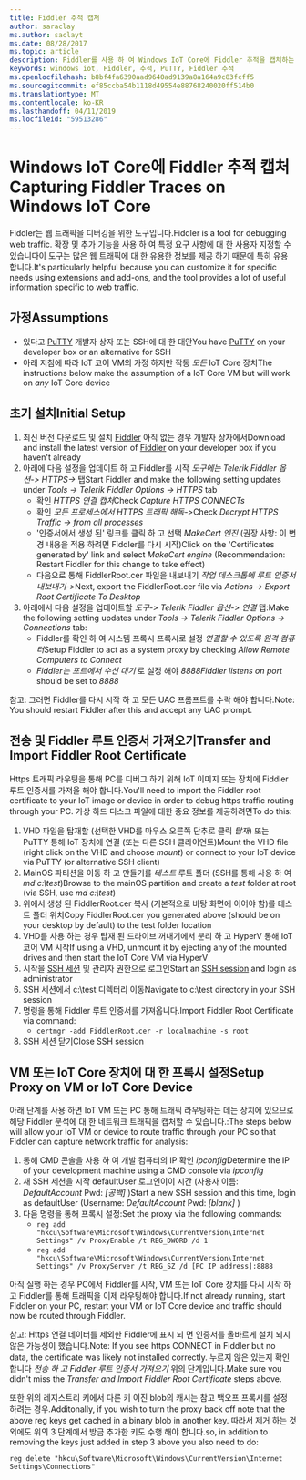 ```yaml
---
title: Fiddler 추적 캡처
author: saraclay
ms.author: saclayt
ms.date: 08/28/2017
ms.topic: article
description: Fiddler를 사용 하 여 Windows IoT Core에 Fiddler 추적을 캡처하는 방법을 알아봅니다.
keywords: windows iot, Fiddler, 추적, PuTTY, Fiddler 추적
ms.openlocfilehash: b8bf4fa6390aad9640ad9139a8a164a9c83fcff5
ms.sourcegitcommit: ef85ccba54b1118d49554e88768240020ff514b0
ms.translationtype: MT
ms.contentlocale: ko-KR
ms.lasthandoff: 04/11/2019
ms.locfileid: "59513286"
---
```

# <a name="capturing-fiddler-traces-on-windows-iot-core"></a><span data-ttu-id="7c142-104">Windows IoT Core에 Fiddler 추적 캡처</span><span class="sxs-lookup"><span data-stu-id="7c142-104">Capturing Fiddler Traces on Windows IoT Core</span></span>

<span data-ttu-id="7c142-105">Fiddler는 웹 트래픽을 디버깅을 위한 도구입니다.</span><span class="sxs-lookup"><span data-stu-id="7c142-105">Fiddler is a tool for debugging web traffic.</span></span> <span data-ttu-id="7c142-106">확장 및 추가 기능을 사용 하 여 특정 요구 사항에 대 한 사용자 지정할 수 있습니다이 도구는 많은 웹 트래픽에 대 한 유용한 정보를 제공 하기 때문에 특히 유용 합니다.</span><span class="sxs-lookup"><span data-stu-id="7c142-106">It's particularly helpful because you can customize it for specific needs using extensions and add-ons, and the tool provides a lot of useful information specific to web traffic.</span></span>

## <a name="assumptions"></a><span data-ttu-id="7c142-107">가정</span><span class="sxs-lookup"><span data-stu-id="7c142-107">Assumptions</span></span> 

* <span data-ttu-id="7c142-108">있다고 [PuTTY](http://www.putty.org/) 개발자 상자 또는 SSH에 대 한 대안</span><span class="sxs-lookup"><span data-stu-id="7c142-108">You have [PuTTY](http://www.putty.org/) on your developer box or an alternative for SSH</span></span>
* <span data-ttu-id="7c142-109">아래 지침에 따라 IoT 코어 VM의 가정 하지만 작동 *모든* IoT Core 장치</span><span class="sxs-lookup"><span data-stu-id="7c142-109">The instructions below make the assumption of a IoT Core VM but will work on *any* IoT Core device</span></span>

## <a name="initial-setup"></a><span data-ttu-id="7c142-110">초기 설치</span><span class="sxs-lookup"><span data-stu-id="7c142-110">Initial Setup</span></span>

1. <span data-ttu-id="7c142-111">최신 버전 다운로드 및 설치 [Fiddler](http://www.telerik.com/fiddler/) 아직 없는 경우 개발자 상자에서</span><span class="sxs-lookup"><span data-stu-id="7c142-111">Download and install the latest version of [Fiddler](http://www.telerik.com/fiddler/) on your developer box if you haven't already</span></span>
2. <span data-ttu-id="7c142-112">아래에 다음 설정을 업데이트 하 고 Fiddler를 시작 _도구에는 Telerik Fiddler 옵션-> HTTPS->_ 탭</span><span class="sxs-lookup"><span data-stu-id="7c142-112">Start Fiddler and make the following setting updates under _Tools -> Telerik Fiddler Options -> HTTPS_ tab</span></span>
    * <span data-ttu-id="7c142-113">확인 _HTTPS 연결 캡처_</span><span class="sxs-lookup"><span data-stu-id="7c142-113">Check _Capture HTTPS CONNECTs_</span></span>
    * <span data-ttu-id="7c142-114">확인 _모든 프로세스에서 HTTPS 트래픽 해독->_</span><span class="sxs-lookup"><span data-stu-id="7c142-114">Check _Decrypt HTTPS Traffic -> from all processes_</span></span>
    * <span data-ttu-id="7c142-115">'인증서에서 생성 된' 링크를 클릭 하 고 선택 _MakeCert 엔진_ (권장 사항: 이 변경 내용을 적용 하려면 Fiddler를 다시 시작)</span><span class="sxs-lookup"><span data-stu-id="7c142-115">Click on the 'Certificates generated by' link and select _MakeCert engine_ (Recommendation: Restart Fiddler for this change to take effect)</span></span>
    * <span data-ttu-id="7c142-116">다음으로 통해 FiddlerRoot.cer 파일을 내보내기 _작업 데스크톱에 루트 인증서 내보내기->_</span><span class="sxs-lookup"><span data-stu-id="7c142-116">Next, export the FiddlerRoot.cer file via _Actions -> Export Root Certificate To Desktop_</span></span>
3. <span data-ttu-id="7c142-117">아래에서 다음 설정을 업데이트할 _도구-> Telerik Fiddler 옵션-> 연결_ 탭:</span><span class="sxs-lookup"><span data-stu-id="7c142-117">Make the following setting updates under _Tools -> Telerik Fiddler Options -> Connections_ tab:</span></span>
    * <span data-ttu-id="7c142-118">Fiddler를 확인 하 여 시스템 프록시 프록시로 설정 _연결할 수 있도록 원격 컴퓨터_</span><span class="sxs-lookup"><span data-stu-id="7c142-118">Setup Fiddler to act as a system proxy by checking _Allow Remote Computers to Connect_</span></span>
    * <span data-ttu-id="7c142-119">_Fiddler는 포트에서 수신 대기_ 로 설정 해야 _8888_</span><span class="sxs-lookup"><span data-stu-id="7c142-119">_Fiddler listens on port_ should be set to _8888_</span></span>
  
<span data-ttu-id="7c142-120">참고: 그러면 Fiddler를 다시 시작 하 고 모든 UAC 프롬프트를 수락 해야 합니다.</span><span class="sxs-lookup"><span data-stu-id="7c142-120">Note: You should restart Fiddler after this and accept any UAC prompt.</span></span>

## <a name="transfer-and-import-fiddler-root-certificate"></a><span data-ttu-id="7c142-121">전송 및 Fiddler 루트 인증서 가져오기</span><span class="sxs-lookup"><span data-stu-id="7c142-121">Transfer and Import Fiddler Root Certificate</span></span>
<span data-ttu-id="7c142-122">Https 트래픽 라우팅을 통해 PC를 디버그 하기 위해 IoT 이미지 또는 장치에 Fiddler 루트 인증서를 가져올 해야 합니다.</span><span class="sxs-lookup"><span data-stu-id="7c142-122">You'll need to import the Fiddler root certificate to your IoT image or device in order to debug https traffic routing through your PC.</span></span>  <span data-ttu-id="7c142-123">가상 하드 디스크 파일에 대한 중요 정보를 제공하려면</span><span class="sxs-lookup"><span data-stu-id="7c142-123">To do this:</span></span>

1. <span data-ttu-id="7c142-124">VHD 파일을 탑재할 (선택한 VHD를 마우스 오른쪽 단추로 클릭 _탑재_) 또는 PuTTY 통해 IoT 장치에 연결 (또는 다른 SSH 클라이언트)</span><span class="sxs-lookup"><span data-stu-id="7c142-124">Mount the VHD file (right click on the VHD and choose _mount_) or connect to your IoT device via PuTTY (or alternative SSH client)</span></span>
2. <span data-ttu-id="7c142-125">MainOS 파티션을 이동 하 고 만들기를 _테스트_ 루트 폴더 (SSH를 통해 사용 하 여 _md c:\test_)</span><span class="sxs-lookup"><span data-stu-id="7c142-125">Browse to the mainOS partition and create a _test_ folder at root (via SSH, use _md c:\test_)</span></span>
3. <span data-ttu-id="7c142-126">위에서 생성 된 FiddlerRoot.cer 복사 (기본적으로 바탕 화면에 이어야 함)를 테스트 폴더 위치</span><span class="sxs-lookup"><span data-stu-id="7c142-126">Copy FiddlerRoot.cer you generated above (should be on your desktop by default) to the test folder location</span></span>
4. <span data-ttu-id="7c142-127">VHD를 사용 하는 경우 탑재 된 드라이브 꺼내기에서 분리 하 고 HyperV 통해 IoT 코어 VM 시작</span><span class="sxs-lookup"><span data-stu-id="7c142-127">If using a VHD, unmount it by ejecting any of the mounted drives and then start the IoT Core VM via HyperV</span></span>
5. <span data-ttu-id="7c142-128">시작을 [SSH 세션](../connect-your-device/ssh.md) 및 관리자 권한으로 로그인</span><span class="sxs-lookup"><span data-stu-id="7c142-128">Start an [SSH session](../connect-your-device/ssh.md) and login as administrator</span></span> 
6. <span data-ttu-id="7c142-129">SSH 세션에서 c:\test 디렉터리 이동</span><span class="sxs-lookup"><span data-stu-id="7c142-129">Navigate to c:\test directory in your SSH session</span></span>
7. <span data-ttu-id="7c142-130">명령을 통해 Fiddler 루트 인증서를 가져옵니다.</span><span class="sxs-lookup"><span data-stu-id="7c142-130">Import Fiddler Root Certificate via command:</span></span>
    * `certmgr -add FiddlerRoot.cer -r localmachine -s root`
8. <span data-ttu-id="7c142-131">SSH 세션 닫기</span><span class="sxs-lookup"><span data-stu-id="7c142-131">Close SSH session</span></span>


## <a name="setup-proxy-on-vm-or-iot-core-device"></a><span data-ttu-id="7c142-132">VM 또는 IoT Core 장치에 대 한 프록시 설정</span><span class="sxs-lookup"><span data-stu-id="7c142-132">Setup Proxy on VM or IoT Core Device</span></span>
<span data-ttu-id="7c142-133">아래 단계를 사용 하면 IoT VM 또는 PC 통해 트래픽 라우팅하는 데는 장치에 있으므로 해당 Fiddler 분석에 대 한 네트워크 트래픽을 캡처할 수 있습니다.:</span><span class="sxs-lookup"><span data-stu-id="7c142-133">The steps below will allow your IoT VM or device to route traffic through your PC so that Fiddler can capture network traffic for analysis:</span></span>

1. <span data-ttu-id="7c142-134">통해 CMD 콘솔을 사용 하 여 개발 컴퓨터의 IP 확인 _ipconfig_</span><span class="sxs-lookup"><span data-stu-id="7c142-134">Determine the IP of your development machine using a CMD console via _ipconfig_</span></span>
2. <span data-ttu-id="7c142-135">새 SSH 세션을 시작 defaultUser 로그인이이 시간 (사용자 이름: _DefaultAccount_ Pwd: _[공백]_ )</span><span class="sxs-lookup"><span data-stu-id="7c142-135">Start a new SSH session and this time, login as defaultUser (Username: _DefaultAccount_  Pwd: _[blank]_ )</span></span>
3. <span data-ttu-id="7c142-136">다음 명령을 통해 프록시 설정:</span><span class="sxs-lookup"><span data-stu-id="7c142-136">Set the proxy via the following commands:</span></span>
    * `reg add "hkcu\Software\Microsoft\Windows\CurrentVersion\Internet Settings" /v ProxyEnable /t REG_DWORD /d 1`
    * `reg add "hkcu\Software\Microsoft\Windows\CurrentVersion\Internet Settings" /v ProxyServer /t REG_SZ /d [PC IP address]:8888`

<span data-ttu-id="7c142-137">아직 실행 하는 경우 PC에서 Fiddler를 시작, VM 또는 IoT Core 장치를 다시 시작 하 고 Fiddler를 통해 트래픽을 이제 라우팅해야 합니다.</span><span class="sxs-lookup"><span data-stu-id="7c142-137">If not already running, start Fiddler on your PC, restart your VM or IoT Core device and traffic should now be routed through Fiddler.</span></span> 

<span data-ttu-id="7c142-138">참고: Https 연결 데이터를 제외한 Fiddler에 표시 되 면 인증서를 올바르게 설치 되지 않은 가능성이 했습니다.</span><span class="sxs-lookup"><span data-stu-id="7c142-138">Note: If you see https CONNECT in Fiddler but no data, the certificate was likely not installed correctly.</span></span> <span data-ttu-id="7c142-139">누르지 않은 있는지 확인 합니다 _전송 하 고 Fiddler 루트 인증서 가져오기_ 위의 단계입니다.</span><span class="sxs-lookup"><span data-stu-id="7c142-139">Make sure you didn't miss the _Transfer and Import Fiddler Root Certificate_ steps above.</span></span>

<span data-ttu-id="7c142-140">또한 위의 레지스트리 키에서 다른 키 이진 blob의 캐시는 참고 백오프 프록시를 설정 하려는 경우.</span><span class="sxs-lookup"><span data-stu-id="7c142-140">Additonally, if you wish to turn the proxy back off note that the above reg keys get cached in a binary blob in another key.</span></span> <span data-ttu-id="7c142-141">따라서 제거 하는 것 외에도 위의 3 단계에서 방금 추가한 키도 수행 해야 합니다.</span><span class="sxs-lookup"><span data-stu-id="7c142-141">so, in addition to removing the keys just added in step 3 above you also need to do:</span></span>

    reg delete "hkcu\Software\Microsoft\Windows\CurrentVersion\Internet Settings\Connections"
    
    
